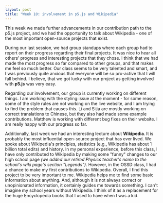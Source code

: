 ```yaml
---
layout: post
title: "Week 10: involvement in p5.js and Wikipedia"
---
```


This week we made further advancements in our contribution path to the p5.js project, and we had the opportunity to talk about Wikipedia - one of the most important open-source projects that exist.

During our last session, we had group standups where each group had to report on their progress regarding their final projects. It was nice to hear all others' progress and interesting projects that they chose. I think that we had made the most progress so far compared to other groups, and that makes me feel so much better. Our class seems to be very talented and smart, and I was previously quite anxious that everyone will be so pro-active that I will fall behind. I believe, that we got lucky with our project as getting involved with **p5.js** was very easy.

Regarding our involvement, our group is currently working on different things. I am working with the styling issue at the moment - for some reason, some of the style rules are not working on the live website, and I am trying to find the problem that causes this. Li and Sijia are mostly working on correct translations to Chinese, but they also had made some example contributions. Matthew is working with different bug fixes on their website. I am really happy with our progress so far.

Additionally, last week we had an interesting lecture about **Wikipedia**. It is probably the most influential open-source project that has ever lived. We spoke about Wikipedia's principles, statistics (e.g., Wikipedia has about 1 billion total edits) and history. In my personal experience, before this class, I have only contributed to Wikipedia by making some "funny" changes to our high school page *(we added our retired Physics teacher's name to the school's wiki page's section "Legends")*. However, in the OSSD class, I had a chance to make my first contributions to Wikipedia. Overall, I find this project to be very important to me. Wikipedia helps me to find some basic information about anything. And, although it is not always correct or unopinionated information, it certainly guides me towards something. I can't imagine my school years without Wikipedia. I think of it as a replacement for the huge Encyclopedia books that I used to have when I was a kid.
